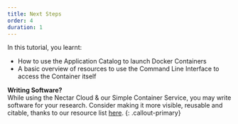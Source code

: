 ```yaml
---
title: Next Steps
order: 4
duration: 1
---
```


In this tutorial, you learnt:

- How to use the Application Catalog to launch Docker Containers
- A basic overview of resources to use the Command Line Interface to access the Container itself

**Writing Software?**  
While using the Nectar Cloud & our Simple Container Service, you may write software for your research. Consider making it more visible, reusable and citable, thanks to our resource list [here](https://support.ehelp.edu.au/support/solutions/articles/6000255477-software-citation-in-the-nectar-cloud).
 {: .callout-primary}